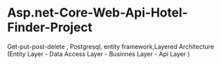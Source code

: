 # Asp.net-Core-Web-Api-Hotel-Finder-Project
Get-put-post-delete , Postgresql, entity framework,Layered Architecture (Entity Layer - Data Access Layer - Businnes Layer - Api Layer ) 
